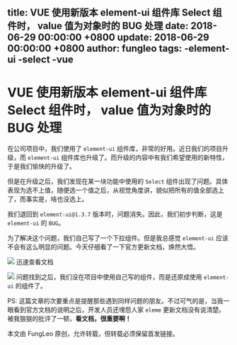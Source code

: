 title: VUE 使用新版本 element-ui 组件库 Select 组件时， value 值为对象时的 BUG 处理
date: 2018-06-29 00:00:00 +0800
update: 2018-06-29 00:00:00 +0800
author: fungleo
tags:
    -element-ui
    -select
    -vue
---

# VUE 使用新版本 element-ui 组件库 Select 组件时， value 值为对象时的 BUG 处理

在公司项目中，我们使用了 `element-ui` 组件库，非常的好用。近日我们的项目升级，而 `element-ui` 组件库也升级了。而升级的内容中有我们希望使用的新特性，于是我们愉快的升级了。

但是在升级之后，我们发现在某一块功能中使用的 `Select` 组件出现了问题。具体表现为选不上值，随便选一个值之后，从视觉角度讲，貌似把所有的值全部选上了，而事实是，啥也没选上。

我们退回到 `element-ui@1.3.7` 版本时，问题消失。因此，我们初步判断，这是 `element-ui` 的 `BUG`。

为了解决这个问题，我们自己写了一个下拉组件。但是我总感觉 `element-ui` 应该不会有这么明显的问题。今天仔细看了一下官方更新文档，焕然大悟。

![](https://raw.githubusercontent.com/fengcms/articles/master/image/14/08ed2ae9a0d0ece26f625bc5eb68a2.png)
迅速查看文档

![](https://raw.githubusercontent.com/fengcms/articles/master/image/5f/ef4ad6455dd9612253c37107726951.png)
问题找到之后，我们没在项目中使用自己写的组件，而是还原成使用 `element-ui` 的组件了。

PS: 这篇文章的次要重点是提醒那些遇到同样问题的朋友。不过可气的是，当我一眼看到官方文档的说明之后，开发人员还埋怨人家 `eleme` 更新文档没有说清楚。被我狠狠的批评了一顿，**看文档，很重要啊！**

本文由 FungLeo 原创，允许转载，但转载必须保留首发链接。


